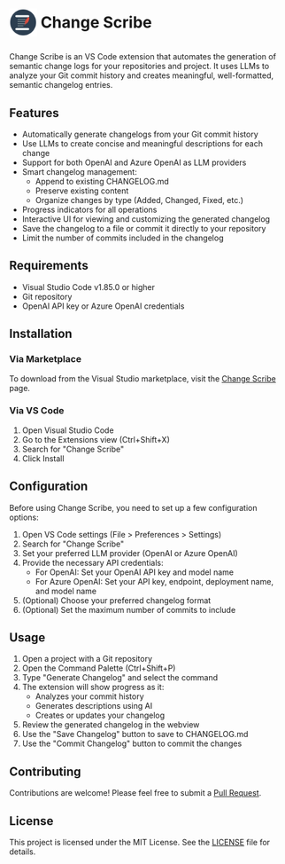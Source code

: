 # <p align="center" style="display: flex; align-items: center;"><img src="media/icon.png" width="50" height="50" alt="Change Scribe Logo">&nbsp;Change Scribe</p>

Change Scribe is an VS Code extension that automates the generation of semantic change logs for your repositories and project. It uses LLMs to analyze your Git commit history and creates meaningful, well-formatted, semantic changelog entries.

## Features

- Automatically generate changelogs from your Git commit history
- Use LLMs to create concise and meaningful descriptions for each change
- Support for both OpenAI and Azure OpenAI as LLM providers
- Smart changelog management:
  - Append to existing CHANGELOG.md
  - Preserve existing content
  - Organize changes by type (Added, Changed, Fixed, etc.)
- Progress indicators for all operations
- Interactive UI for viewing and customizing the generated changelog
- Save the changelog to a file or commit it directly to your repository
- Limit the number of commits included in the changelog

## Requirements

- Visual Studio Code v1.85.0 or higher
- Git repository
- OpenAI API key or Azure OpenAI credentials

## Installation

### Via Marketplace
To download from the Visual Studio marketplace, visit the [Change Scribe](https://marketplace.visualstudio.com/items?itemName=kwesinavilot.changescribe) page.

### Via VS Code
1. Open Visual Studio Code
2. Go to the Extensions view (Ctrl+Shift+X)
3. Search for "Change Scribe"
4. Click Install

## Configuration

Before using Change Scribe, you need to set up a few configuration options:

1. Open VS Code settings (File > Preferences > Settings)
2. Search for "Change Scribe"
3. Set your preferred LLM provider (OpenAI or Azure OpenAI)
4. Provide the necessary API credentials:
   - For OpenAI: Set your OpenAI API key and model name
   - For Azure OpenAI: Set your API key, endpoint, deployment name, and model name
5. (Optional) Choose your preferred changelog format
6. (Optional) Set the maximum number of commits to include

## Usage

1. Open a project with a Git repository
2. Open the Command Palette (Ctrl+Shift+P)
3. Type "Generate Changelog" and select the command
4. The extension will show progress as it:
   - Analyzes your commit history
   - Generates descriptions using AI
   - Creates or updates your changelog
5. Review the generated changelog in the webview
6. Use the "Save Changelog" button to save to CHANGELOG.md
7. Use the "Commit Changelog" button to commit the changes

## Contributing

Contributions are welcome! Please feel free to submit a [Pull Request](https://github.com/kwesinavilot/changescribe/pulls).

## License

This project is licensed under the MIT License. See the [LICENSE](LICENSE) file for details.
